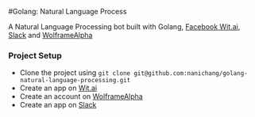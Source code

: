 #Golang: Natural Language Process

A Natural Language Processing bot built with Golang, [Facebook Wit.ai](https://wit.ai/), [Slack](https://api.slack.com/) and [WolframeAlpha](https://wolframalpha.com/)

### Project Setup
- Clone the project using `git clone git@github.com:nanichang/golang-natural-language-processing.git`
- Create an app on [Wit.ai](https://wit.ai/)
- Create an account on [WolframeAlpha](https://wolframalpha.com/)
- Create an app on [Slack](https://api.slack.com/)
